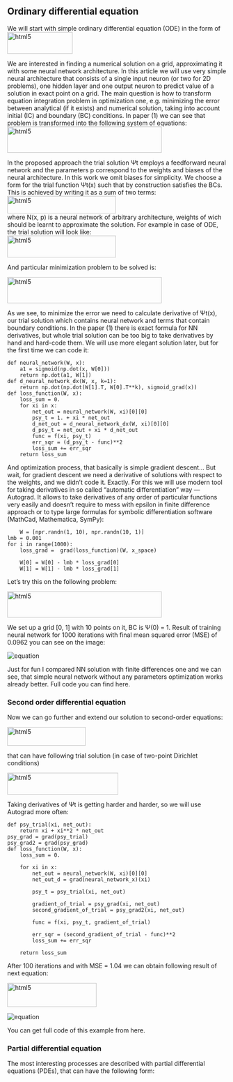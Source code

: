 ## Ordinary differential equation

We will start with simple ordinary differential equation (ODE) in the form of <br>
      <img 
      src="https://miro.medium.com/max/315/1*pvjvF0Q7YZa58BwFwCf77w.png"
      alt="html5" width="150" height="50" /> 

We are interested in finding a numerical solution on a grid, approximating it with some neural network architecture. In this article we will use very simple neural architecture that consists of a single input neuron (or two for 2D problems), one hidden layer and one output neuron to predict value of a solution in exact point on a grid.
The main question is how to transform equation integration problem in optimization one, e.g. minimizing the error between analytical (if it exists) and numerical solution, taking into account initial (IC) and boundary (BC) conditions. In paper (1) we can see that problem is transformed into the following system of equations:
<br>
<img 
      src="https://miro.medium.com/max/700/1*1oHXOKs3nGmq1mL6HcFlOg.png"
      alt="html5" width="355" height="60" /> 

In the proposed approach the trial solution Ψt employs a feedforward neural network and the parameters p correspond to the weights and biases of the neural architecture. In this work we omit biases for simplicity. We choose a form for the trial function Ψt(x) such that by construction satisfies the BCs. This is achieved by writing it as a sum of two terms:
<br>
<img 
      src="https://miro.medium.com/max/572/1*BVdGC_YhEIBrbJeG5NOIsA.png"
      alt="html5" width="250" height="40" /> 
<br>
where N(x, p) is a neural network of arbitrary architecture, weights of wich should be learnt to approximate the solution. For example in case of ODE, the trial solution will look like:
<br>
<img 
      src="https://miro.medium.com/max/427/1*yEQdMhnQ8idkk6XgYKVjsQ.png"
      alt="html5" width="250" height="50" /> 

And particular minimization problem to be solved is:

<img 
      src="https://miro.medium.com/max/672/1*ASrLCfwy6oZ9Y57xEmzhEQ.png"
      alt="html5" width="355" height="60" /> 

As we see, to minimize the error we need to calculate derivative of Ψt(x), our trial solution which contains neural network and terms that contain boundary conditions. In the paper (1) there is exact formula for NN derivatives, but whole trial solution can be too big to take derivatives by hand and hard-code them. We will use more elegant solution later, but for the first time we can code it:

```
def neural_network(W, x):
    a1 = sigmoid(np.dot(x, W[0]))
    return np.dot(a1, W[1])
def d_neural_network_dx(W, x, k=1):
    return np.dot(np.dot(W[1].T, W[0].T**k), sigmoid_grad(x))
def loss_function(W, x):
    loss_sum = 0.
    for xi in x:
        net_out = neural_network(W, xi)[0][0]
        psy_t = 1. + xi * net_out
        d_net_out = d_neural_network_dx(W, xi)[0][0]
        d_psy_t = net_out + xi * d_net_out
        func = f(xi, psy_t)       
        err_sqr = (d_psy_t - func)**2
        loss_sum += err_sqr
    return loss_sum
```

And optimization process, that basically is simple gradient descent… But wait, for gradient descent we need a derivative of solutions with respect to the weights, and we didn’t code it. Exactly. For this we will use modern tool for taking derivatives in so called “automatic differentiation” way — Autograd. It allows to take derivatives of any order of particular functions very easily and doesn’t require to mess with epsilon in finite difference approach or to type large formulas for symbolic differentiation software (MathCad, Mathematica, SymPy):
    
```
    W = [npr.randn(1, 10), npr.randn(10, 1)]
lmb = 0.001
for i in range(1000):
    loss_grad =  grad(loss_function)(W, x_space)

    W[0] = W[0] - lmb * loss_grad[0]
    W[1] = W[1] - lmb * loss_grad[1]
```
    
 Let’s try this on the following problem:

<img 
      src="https://miro.medium.com/max/655/1*OWbwgYIEU0dhVWmpug9QNw.png"
      alt="html5" width="355" height="60" /> 
    
We set up a grid [0, 1] with 10 points on it, BC is Ψ(0) = 1.
Result of training neural network for 1000 iterations with final mean squared error (MSE) of 0.0962 you can see on the image:

![equation](https://miro.medium.com/max/523/1*bYSwVxHdsrbSyFfYjwIcqg.png)

Just for fun I compared NN solution with finite differences one and we can see, that simple neural network without any parameters optimization works already better. Full code you can find here.

### Second order differential equation
Now we can go further and extend our solution to second-order equations:

<img 
      src="https://miro.medium.com/max/421/1*Ns0Cn2_BQee_m1pAJSZM2A.png"
      alt="html5" width="180" height="43" /> 
      <br>
      
that can have following trial solution (in case of two-point Dirichlet conditions)
<br>

<img 
      src="https://miro.medium.com/max/700/1*StrdqlwYgvY3iIQaAVVeFA.png"
      alt="html5" width="255" height="50" /> 

Taking derivatives of Ψt is getting harder and harder, so we will use Autograd more often:

```
def psy_trial(xi, net_out):
    return xi + xi**2 * net_out
psy_grad = grad(psy_trial)
psy_grad2 = grad(psy_grad)
def loss_function(W, x):
    loss_sum = 0.
    
    for xi in x:
        net_out = neural_network(W, xi)[0][0]
        net_out_d = grad(neural_network_x)(xi)
   
        psy_t = psy_trial(xi, net_out)
        
        gradient_of_trial = psy_grad(xi, net_out)
        second_gradient_of_trial = psy_grad2(xi, net_out)
        
        func = f(xi, psy_t, gradient_of_trial)
        
        err_sqr = (second_gradient_of_trial - func)**2
        loss_sum += err_sqr
        
    return loss_sum
 ```
 
 After 100 iterations and with MSE = 1.04 we can obtain following result of next equation:
 
 <img 
      src="https://miro.medium.com/max/349/1*rQbWISu5YO1TK6ypqEr8Tw.png"
      alt="html5" width="205" height="55" /> 
 
 ![equation](https://miro.medium.com/max/523/1*-wt5d2CN5xjBQwd_V-8W0w.png)
 
 You can get full code of this example from here.
### Partial differential equation
The most interesting processes are described with partial differential equations (PDEs), that can have the following form:
